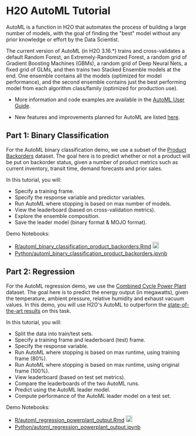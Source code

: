# H2O AutoML Tutorial

AutoML is a function in H2O that automates the process of building a large number of models, with the goal of finding the "best" model without any prior knowledge or effort by the Data Scientist.  

The current version of AutoML (in H2O 3.16.*) trains and cross-validates a default Random Forest, an Extremely-Randomized Forest, a random grid of Gradient Boosting Machines (GBMs), a random grid of Deep Neural Nets, a fixed grid of GLMs, and then trains two Stacked Ensemble models at the end. One ensemble contains all the models (optimized for model performance), and the second ensemble contains just the best performing model from each algorithm class/family (optimized for production use).

- More information and code examples are available in the [AutoML User Guide](http://docs.h2o.ai/h2o/latest-stable/h2o-docs/automl.html).

- New features and improvements planned for AutoML are listed [here](https://0xdata.atlassian.net/issues/?filter=21603).

## Part 1: Binary Classification

For the AutoML binary classification demo, we use a subset of the [Product Backorders](https://www.kaggle.com/tiredgeek/predict-bo-trial/data) dataset.  The goal here is to predict whether or not a product will be put on backorder status, given a number of product metrics such as current inventory, transit time, demand forecasts and prior sales.

In this tutorial, you will:

- Specify a training frame.
- Specify the response variable and predictor variables.
- Run AutoML where stopping is based on max number of models.
- View the leaderboard (based on cross-validation metrics).
- Explore the ensemble composition.
- Save the leader model (binary format & MOJO format).

Demo Notebooks:

 - [R/automl\_binary\_classification\_product\_backorders.Rmd](./R/automl_binary_classification_product_backorders.Rmd)  [<img src="https://www.r-project.org//favicon-16x16.png" width=18>](https://www.r-project.org//favicon-16x16.png)
 - [Python/automl\_binary\_classification\_product\_backorders.ipynb](./Python/automl_binary_classification_product_backorders.ipynb) [<img src="https://www.python.org/static/favicon.ico"  width=16>](https://www.python.org/static/favicon.ico)


## Part 2: Regression

For the AutoML regression demo, we use the [Combined Cycle Power Plant](http://archive.ics.uci.edu/ml/datasets/Combined+Cycle+Power+Plant) dataset.  The goal here is to predict the energy output (in megawatts), given the temperature, ambient pressure, relative humidity and exhaust vacuum values.  In this demo, you will use H2O's AutoML to outperform the [state-of-the-art results](https://www.sciencedirect.com/science/article/pii/S0142061514000908) on this task.

In this tutorial, you will:

- Split the data into train/test sets.
- Specify a training frame and leaderboard (test) frame.
- Specify the response variable.
- Run AutoML where stopping is based on max runtime, using training frame (80%).
- Run AutoML where stopping is based on max runtime, using original frame (100%).
- View leaderboard (based on test set metrics).
- Compare the leaderboards of the two AutoML runs.
- Predict using the AutoML leader model.
- Compute performance of the AutoML leader model on a test set.

Demo Notebooks:

 - [R/automl\_regression\_powerplant\_output.Rmd](./R/automl_regression_powerplant_output.Rmd) [<img src="https://www.r-project.org//favicon-16x16.png" width=18>](https://www.r-project.org//favicon-16x16.png)
 - [Python/automl\_regression\_powerplant\_output.ipynb](./Python/automl_regression_powerplant_output.ipynb) [<img src="https://www.python.org/static/favicon.ico"  width=16>](https://www.python.org/static/favicon.ico)
